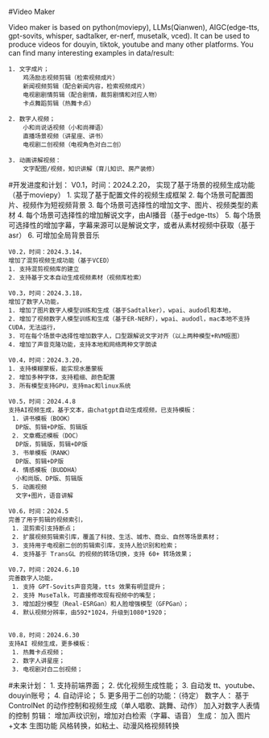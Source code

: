 #Video Maker

Video maker is based on python(moviepy), LLMs(Qianwen), AIGC(edge-tts, gpt-sovits, whisper, sadtalker, er-nerf, musetalk, vced). It can be used to produce videos for douyin, tiktok, youtube and many other platforms. You can find many interesting examples in data/result:

    1. 文字成片；
        鸡汤励志视频剪辑（检索视频成片）
        新闻视频剪辑（配合新闻内容，检索视频成片）
        电视剧剧情剪辑（配合剧情，裁剪剧情和对应人物）
        卡点舞蹈剪辑（热舞卡点）

    2. 数字人视频；
        小和尚说话视频（小和尚禅语）
        直播场景视频（讲星座、讲书）
        电视剧二创视频（电视角色对白二创）

    3. 动画讲解视频：
        文字配图/视频，知识讲解（育儿知识、房产装修）


#开发进度和计划：
    V0.1，时间：2024.2.20，
        实现了基于场景的视频生成功能（基于moviepy）
        1. 实现了基于配置文件的视频生成框架
        2. 每个场景可配置图片、视频作为短视频背景
        3. 每个场景可选择性的增加文字、图片、视频类型的素材
        4. 每个场景可选择性的增加解说文字，由AI播音（基于edge-tts）
        5. 每个场景可选择性的增加字幕，字幕来源可以是解说文字，或者从素材视频中获取（基于asr）
        6. 可增加全局背景音乐

    V0.2，时间：2024.3.14，
    增加了混剪视频生成功能（基于VCED）
    1. 支持混剪视频库的建立
    2. 支持基于文本自动生成视频素材（视频库检索）

    V0.3，时间：2024.3.18，
    增加了数字人功能，
    1. 增加了图片数字人模型训练和生成（基于Sadtalker），wpai、audodl和本地，
    2. 增加了视频数字人模型训练和生成（基于ER-NERF），wpai、audodl，mac本地不支持CUDA，无法运行，
    3. 可在每个场景中选择性增加数字人，口型跟解说文字对齐（以上两种模型+RVM抠图）
    4. 增加了声音克隆功能，支持本地和网络两种文字朗读

    V0.4，时间：2024.3.20，
    1. 支持模糊蒙板，能实现水墨蒙板
    2. 增加多种字体，支持粗细、颜色配置
    3. 所有模型支持GPU，支持mac和linux系统

    V0.5，时间：2024.4.8
    支持AI视频生成，基于文本，由chatgpt自动生成视频，已支持模板：
     1. 讲书模板（BOOK）
      DP版、剪辑+DP版、剪辑版
     2. 文章概述模板（DOC）
      DP版，剪辑版，剪辑+DP版
     3. 书单模板（RANK）
      DP版、剪辑+DP版
     4. 情感模板（BUDDHA）
      小和尚版、DP版、剪辑版
     5. 动画视频
      文字+图片，语音讲解

    V0.6，时间：2024.5
    完善了用于剪辑的视频索引，
     1. 混剪索引支持断点；
     2. 扩展视频剪辑索引库，覆盖了科技、生活、城市、商业、自然等场景素材；
     3. 支持用于电视剧二创的剪辑索引库，支持人脸识别和检索；
     4. 支持基于 TransGL 的视频的转场切换，支持 60+ 转场效果；

    V0.7，时间：2024.6.10
    完善数字人功能，
     1. 支持 GPT-Sovits声音克隆，tts 效果有明显提升；
     2. 支持 MuseTalk，可直接修改现有视频中的嘴型；
     3. 增加超分模型（Real-ESRGan）和人脸增强模型（GFPGan）；
     4. 默认视频分辨率，由592*1024，升级到1080*1920；


    V0.8，时间：2024.6.30
    支持AI 视频生成，更多模板：
     1. 热舞卡点视频；
     2. 数字人讲星座；
     3. 电视剧对白二创视频；


#未来计划：
     1. 支持前端界面；
     2. 优化视频生成性能；
     3. 自动发 tt、youtube、douyin账号；
     4. 自动评论；
     5. 更多用于二创的功能：（待定）
        数字人：
            基于 ControlNet 的动作控制和视频生成（单人唱歌、跳舞、动作）
            加入对数字人表情的控制
        剪辑：
            增加声纹识别，增加对白检索（字幕、语音）
        生成：
            加入 图片+文本 生图功能
            风格转换，如粘土、动漫风格视频转换




